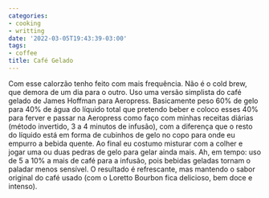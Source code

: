 ```yaml
---
categories:
- cooking
- writting
date: '2022-03-05T19:43:39-03:00'
tags:
- coffee
title: Café Gelado
---
```


Com esse calorzão tenho feito com mais frequência. Não é o cold brew, que demora de um dia para o outro. Uso uma versão simplista do café gelado de James Hoffman para Aeropress. Basicamente peso 60% de gelo para 40% de água do líquido total que pretendo beber e coloco esses 40% para ferver e passar na Aeropress como faço com minhas receitas diárias (método invertido, 3 a 4 minutos de infusão), com a diferença que o resto do líquido está em forma de cubinhos de gelo no copo para onde eu empurro a bebida quente. Ao final eu costumo misturar com a colher e jogar uma ou duas pedras de gelo para gelar ainda mais. Ah, em tempo: uso de 5 a 10% a mais de café para a infusão, pois bebidas geladas tornam o paladar menos sensível. O resultado é refrescante, mas mantendo o sabor original do café usado (com o Loretto Bourbon fica delicioso, bem doce e intenso).

